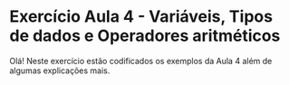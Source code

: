 # Exercício Aula 4 - Variáveis, Tipos de dados e Operadores aritméticos 

Olá! Neste exercício estão codificados os exemplos da Aula 4 além de algumas explicações mais.
